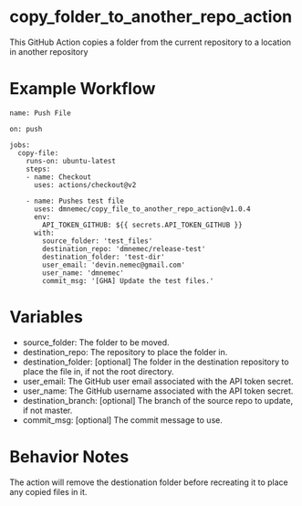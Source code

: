 # copy_folder_to_another_repo_action
This GitHub Action copies a folder from the current repository to a location in another repository

# Example Workflow
    name: Push File

    on: push

    jobs:
      copy-file:
        runs-on: ubuntu-latest
        steps:
        - name: Checkout
          uses: actions/checkout@v2

        - name: Pushes test file
          uses: dmnemec/copy_file_to_another_repo_action@v1.0.4
          env:
            API_TOKEN_GITHUB: ${{ secrets.API_TOKEN_GITHUB }}
          with:
            source_folder: 'test_files'
            destination_repo: 'dmnemec/release-test'
            destination_folder: 'test-dir'
            user_email: 'devin.nemec@gmail.com'
            user_name: 'dmnemec'
            commit_msg: '[GHA] Update the test files.'

# Variables
* source_folder: The folder to be moved.
* destination_repo: The repository to place the folder in.
* destination_folder: [optional] The folder in the destination repository to place the file in, if not the root directory.
* user_email: The GitHub user email associated with the API token secret.
* user_name: The GitHub username associated with the API token secret.
* destination_branch: [optional] The branch of the source repo to update, if not master.
* commit_msg: [optional] The commit message to use.

# Behavior Notes
The action will remove the destionation folder before recreating it to place any copied files in it.
